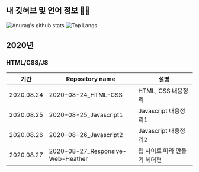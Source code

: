 ## 내 깃허브 및 언어 정보 👩‍💻 
![Anurag's github stats](https://github-readme-stats.vercel.app/api?username=Devcreators&theme=vue&show_icons=true)
![Top Langs](https://github-readme-stats.vercel.app/api/top-langs/?username=Devcreators&theme=vue&layout=compact&hide_border=true)

## 2020년
### **HTML/CSS/JS**
| 기간       | Repository name             | 설명                         |
| ---------- | --------------------------- | ---------------------------- |
| 2020.08.24 | 2020-08-24_HTML-CSS               | HTML, CSS 내용정리           |
| 2020.08.25 | 2020-08-25_Javascript1            | Javascript 내용정리1         |
| 2020.08.26 | 2020-08-26_Javascript2            | Javascript 내용정리2         |
| 2020.08.27 | 2020-08-27_Responsive-Web-Heather | 웹 사이트 따라 만들기 헤더편 |
